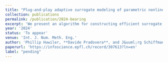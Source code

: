 ```yaml
---
title: "Plug-and-play adaptive surrogate modeling of parametric nonlinear dynamics in frequency domain"
collection: publications
permalink: /publication/2024-bearing
excerpt: 'We present an algorithm for constructing efficient surrogate frequency-domain models of (nonlinear) parametric dynamical systems in a non-intrusive way. To capture the dependence of the underlying system on frequency and parameters, our proposed approach combines rational approximation and smooth interpolation. In the approximation effort, locally adapted sparse grids are applied to effectively explore the parameter domain even if the number of parameters is modest or high. Adaptivity is also employed to build rational approximations that efficiently capture the frequency dependence of the problem. These two features enable our method to build surrogate models that achieve a user-prescribed approximation accuracy, without wasting too many resources in &quot;oversampling&quot; the frequency and parameter domains. Thanks to its non-intrusiveness, our proposed method, as opposed to projection-based techniques for model order reduction, can be applied regardless of the complexity of the underlying physical model. Notably, our algorithm for adaptive sampling can be used even when prior knowledge of the problem structure is not available. To showcase the effectiveness of our approach, we apply it in the study of an aerodynamic bearing. Our method allows us to build surrogate models that adequately identify the bearing&apos;s behavior with respect to both design and operational parameters, while still achieving significant speedups.'
year: '2024'
status: 'To appear'
venue: 'Int. J. Num. Meth. Eng.'
author: 'Phillip Huwiler, **Davide Pradovera**, and J&uuml;rg Schiffmann'
paperurl: 'https://infoscience.epfl.ch/record/307613?ln=en'
label: "pending"
---
```


